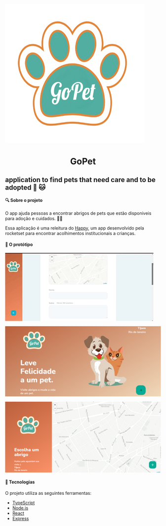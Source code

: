 
<img  height="450" width="450" src="https://github.com/Azkabann/GoPet/blob/main/github/logo.png"></img>
<h1 align="center"> GoPet</h1>

## application to find pets that need care and to be adopted :dog: :cat:

#### 🔍 Sobre o projeto
O app ajuda pessoas a encontrar abrigos de pets que estão disponiveis 
para adoção e cuidados. :dog::bone:

Essa aplicação é uma releitura do [Happy](https://github.com/LMThomaz/happy#mag-sobre-o-projeto), um app desenvolvido pela rocketset
para encontrar acolhimentos institucionais a crianças.

#### 🎨 O protótipo

![gif Layout](https://github.com/Azkabann/GoPet/blob/main/github/gifGoPet.gif)

![layout](https://github.com/Azkabann/GoPet/blob/main/github/Captura%20de%20Tela%20(16).png)

![layout2](https://github.com/Azkabann/GoPet/blob/main/github/Captura%20de%20Tela%20(17).png)


#### 🔨 Tecnologias

O projeto utiliza as seguintes ferramentas:

* [TypeScript](https://www.typescriptlang.org/)
* [Node.js](https://nodejs.org/pt-br/)
* [React](https://reactjs.org/)
* [Express](https://expressjs.com/pt-br/)

